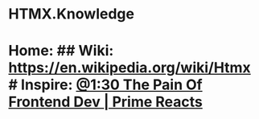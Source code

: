 # HTMX.Knowledge
# Home: ## Wiki: https://en.wikipedia.org/wiki/Htmx # Inspire: [@1:30 The Pain Of Frontend Dev | Prime Reacts](https://youtu.be/GjkQNAZbxKY?t=90)
